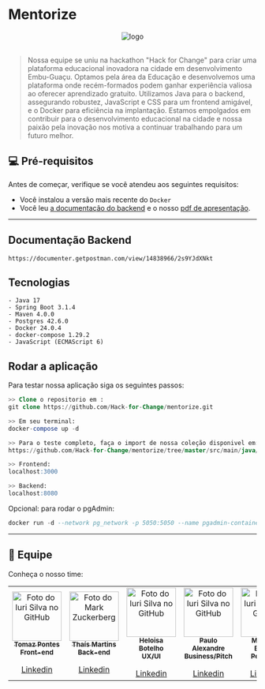 # Mentorize

 <div align="center">
<img src="https://i.imgur.com/u7kIgzo.png" alt="logo"></div>
<br>

> Nossa equipe se uniu na hackathon "Hack for Change" para criar uma plataforma educacional inovadora na cidade em desenvolvimento Embu-Guaçu. Optamos pela área da Educação e desenvolvemos uma plataforma onde recém-formados podem ganhar experiência valiosa ao oferecer aprendizado gratuito. Utilizamos Java para o backend, assegurando robustez, JavaScript e CSS para um frontend amigável, e o Docker para eficiência na implantação. Estamos empolgados em contribuir para o desenvolvimento educacional na cidade e nossa paixão pela inovação nos motiva a continuar trabalhando para um futuro melhor.

## 💻 Pré-requisitos

Antes de começar, verifique se você atendeu aos seguintes requisitos:

* Você instalou a versão mais recente do `Docker`
* Você leu <a href="https://documenter.getpostman.com/view/14838966/2s9YJdXNkt"> a documentação do backend</a> e o nosso <a href="">pdf de apresentação</a>.
---

## Documentação Backend
``` 
https://documenter.getpostman.com/view/14838966/2s9YJdXNkt
```
## Tecnologias 
``` 
- Java 17
- Spring Boot 3.1.4
- Maven 4.0.0
- Postgres 42.6.0
- Docker 24.0.4
- docker-compose 1.29.2
- JavaScript (ECMAScript 6)
```

## Rodar a aplicação

Para testar nossa aplicação siga os seguintes passos:

```sql
>> Clone o repositorio em : 
git clone https://github.com/Hack-for-Change/mentorize.git

>> Em seu terminal:
docker-compose up -d

>> Para o teste completo, faça o import de nossa coleção disponivel em:
https://github.com/Hack-for-Change/mentorize/tree/master/src/main/java/com/api/mentorize/documentations/Mentorize.postman_collection.json

>> Frontend:
localhost:3000

>> Backend:
localhost:8080
```

Opcional: para rodar o pgAdmin:

```sql
docker run -d --network pg_network -p 5050:5050 --name pgadmin-container -e PGADMIN_DEFAULT_EMAIL=user@example.com -e PGADMIN_DEFAULT_PASSWORD=SuperSecretPassword dpage/pgadmin4
```
---
## 🤝 Equipe

Conheça o nosso time:

<table>
  <tr>
    <td align="center">
      <a href="#">
        <img src="https://media.licdn.com/dms/image/D4D35AQFDqHYmZeWgFw/profile-framedphoto-shrink_200_200/0/1695017830532?e=1697155200&v=beta&t=mxy2Fxt3X6omSG9tmbcOA-AQCcjGuQjy039zIab0v5c" width="100px;" alt="Foto do Iuri Silva no GitHub"/><br>
        <sub>
          <b>Tomaz Pontes</b><br>
          <b>Front-end</b><br><br>
          <a href="https://www.linkedin.com/in/tomaz-pontes/?locale=pt_BR">Linkedin</a>
        </sub>
      </a>
    </td>
    <td align="center">
      <a href="#">
        <img src="https://media.licdn.com/dms/image/D4E03AQEfk3HPDXY_Cw/profile-displayphoto-shrink_200_200/0/1691527141182?e=1701907200&v=beta&t=8xcFNIBevnWsG5fCmkQuIQIdYSIbjvHXJXbLhaXYaX8" width="100px;" alt="Foto do Mark Zuckerberg"/><br>
        <sub>
          <b>Thaís Martins</b><br>
          <b>Back-end</b><br><br>
          <a href="https://www.linkedin.com/in/thcamposmartins/">Linkedin</a>
        </sub>
      </a>
    </td>
    <td align="center">
      <a href="#">
        <img src="https://media.licdn.com/dms/image/D4D35AQFRoORFb_p_tg/profile-framedphoto-shrink_200_200/0/1687332432224?e=1697155200&v=beta&t=P_Ai70xDf7A_PP9q5PUsjazLS-yRjef9YucyDTxRQ-o" width="100px;" alt="Foto do Iuri Silva no GitHub"/><br>
        <sub>
          <b>Heloisa Botelho</b><br>
          <b>UX/UI</b><br><br>
          <a href="https://www.linkedin.com/in/heloisabotelhoc/">Linkedin</a>
        </sub>
      </a>
    </td>
    <td align="center">
      <a href="#">
        <img src="https://media.licdn.com/dms/image/C4E03AQHTOQSqTQViLg/profile-displayphoto-shrink_200_200/0/1652916858155?e=1701907200&v=beta&t=9nZ1M0C0EVTFdc1QgHmW4QLl6wZL1AfI8F9F-1lmrM8" width="100px;" alt="Foto do Iuri Silva no GitHub"/><br>
        <sub>
          <b>Paulo Alexandre</b><br>
          <b>Business/Pitch</b><br><br>
          <a href="https://www.linkedin.com/in/tomaz-pontes/?locale=pt_BR">Linkedin</a>
        </sub>
      </a>
    </td>
    <td align="center">
      <a href="#">
        <img src="https://media.licdn.com/dms/image/D4D03AQHGwmFZSr1sfg/profile-displayphoto-shrink_200_200/0/1680578321414?e=1701907200&v=beta&t=sQQ4MLjy9ytuuw5HjvB7uETYrG8d9DP078anHV09OrE" width="100px;" alt="Foto do Iuri Silva no GitHub"/><br>
        <sub>
          <b>Matheus Borges</b><br>
          <b>Pesquisa</b><br><br>
          <a href="https://www.linkedin.com/in/matheus-borges-2208/">Linkedin</a>
        </sub>
      </a>
    </td>
  </tr>
</table>
